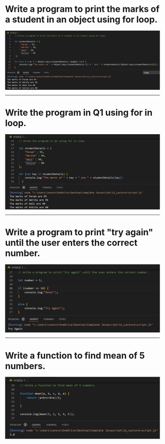 # Write a program to print the marks of a student in an object using for loop.

![Screenshot](i1.png)

---

# Write the program in Q1 using for in loop.

![Screenshot](i2.png)

---

# Write a program to print "try again" until the user enters the correct number.

![Screenshot](i3.png)

---

# Write a function to find mean of 5 numbers.

![Screenshot](i4.png)
